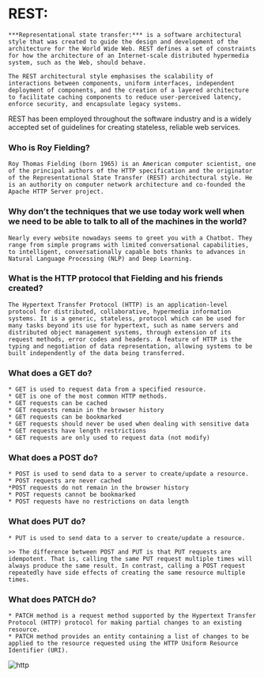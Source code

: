 # REST:

    ***Representational state transfer:*** is a software architectural style that was created to guide the design and development of the architecture for the World Wide Web. REST defines a set of constraints for how the architecture of an Internet-scale distributed hypermedia system, such as the Web, should behave.

    The REST architectural style emphasises the scalability of interactions between components, uniform interfaces, independent deployment of components, and the creation of a layered architecture to facilitate caching components to reduce user-perceived latency, enforce security, and encapsulate legacy systems.

   REST has been employed throughout the software industry and is a widely accepted set of guidelines for creating stateless, reliable web services.


### Who is Roy Fielding?

    Roy Thomas Fielding (born 1965) is an American computer scientist, one of the principal authors of the HTTP specification and the originator of the Representational State Transfer (REST) architectural style. He is an authority on computer network architecture and co-founded the Apache HTTP Server project.

### Why don’t the techniques that we use today work well when we need to be able to talk to all of the machines in the world?

    Nearly every website nowadays seems to greet you with a Chatbot. They range from simple programs with limited conversational capabilities, to intelligent, conversationally capable bots thanks to advances in Natural Language Processing (NLP) and Deep Learning.

### What is the HTTP protocol that Fielding and his friends created?

    The Hypertext Transfer Protocol (HTTP) is an application-level protocol for distributed, collaborative, hypermedia information systems. It is a generic, stateless, protocol which can be used for many tasks beyond its use for hypertext, such as name servers and distributed object management systems, through extension of its request methods, error codes and headers. A feature of HTTP is the typing and negotiation of data representation, allowing systems to be built independently of the data being transferred.

### What does a GET do?

    * GET is used to request data from a specified resource.
    * GET is one of the most common HTTP methods.
    * GET requests can be cached
    * GET requests remain in the browser history
    * GET requests can be bookmarked
    * GET requests should never be used when dealing with sensitive data
    * GET requests have length restrictions
    * GET requests are only used to request data (not modify)

### What does a POST do?

    * POST is used to send data to a server to create/update a resource.
    * POST requests are never cached
    *POST requests do not remain in the browser history
    * POST requests cannot be bookmarked
    * POST requests have no restrictions on data length

### What does PUT do?

    * PUT is used to send data to a server to create/update a resource.

    >> The difference between POST and PUT is that PUT requests are idempotent. That is, calling the same PUT request multiple times will always produce the same result. In contrast, calling a POST request repeatedly have side effects of creating the same resource multiple times.

### What does PATCH do?

    * PATCH method is a request method supported by the Hypertext Transfer Protocol (HTTP) protocol for making partial changes to an existing resource.
    * PATCH method provides an entity containing a list of changes to be applied to the resource requested using the HTTP Uniform Resource Identifier (URI).



![http](https://developer.mozilla.org/en-US/docs/Web/HTTP/Overview/fetching_a_page.png)